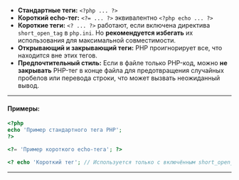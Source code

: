 
- **Стандартные теги:** `<?php ... ?>`
- **Короткий echo-тег:** `<?= ... ?>` эквивалентно `<?php echo ... ?>`
- **Короткие теги:** `<? ... ?>` работают, если включена директива `short_open_tag` в `php.ini`. Но **рекомендуется избегать** их использования для максимальной совместимости.
- **Открывающий и закрывающий теги:** PHP проигнорирует все, что находится вне этих тегов.
- **Предпочтительный стиль:** Если в файле только PHP-код, можно **не закрывать** PHP-тег в конце файла для предотвращения случайных пробелов или перевода строки, что может вызвать неожиданный вывод.

---

#### Примеры:

```php
<?php
echo 'Пример стандартного тега PHP';
?>

<?= 'Пример короткого echo-тега'; ?>

<? echo 'Короткий тег'; // Используется только с включённым short_open_tag ?>
```

---

